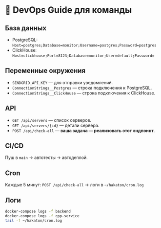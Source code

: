 # 🧰 DevOps Guide для команды

## База данных
- PostgreSQL: `Host=postgres;Database=monitor;Username=postgres;Password=postgres`
- ClickHouse: `Host=clickhouse;Port=8123;Database=monitor;User=default;Password=`

## Переменные окружения
- `SENDGRID_API_KEY` — для отправки уведомлений.
- `ConnectionStrings__Postgres` — строка подключения к PostgreSQL.
- `ConnectionStrings__ClickHouse` — строка подключения к ClickHouse.

## API
- `GET /api/servers` — список серверов.
- `GET /api/servers/{id}` — детали сервера.
- `POST /api/check-all` — **ваша задача — реализовать этот эндпоинт**.

## CI/CD
Пуш в `main` → автотесты → автодеплой.

## Cron
Каждые 5 минут: `POST /api/check-all` → логи в `~/hakaton/cron.log`

## Логи
```bash
docker-compose logs -f backend
docker-compose logs -f cpp-service
tail -f ~/hakaton/cron.log
